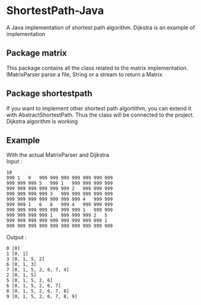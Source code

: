 # ShortestPath-Java
A Java implementation of shortest path algorithm.
Dijkstra is an example of implementation

## Package matrix
This package contains all the class related to the matrix implementation.
IMatrixParser parse a file, String or a stream to return a Matrix.

## Package shortestpath
If you want to implement other shortest path algortithm, you can extend it with AbstractShortestPath.
Thus the class will be connected to the project.
Dijkstra algorithm is working

## Example
With the actual MatrixParser and Dijkstra</br>
Input : 
```
10									
999	1	9	999	999	999	999	999	999	999
999	999	999	5	999	1	999	999	999	999
999	999	999	999	999	999	2	999	999	999
999	999	999	999	3	999	999	999	999	999
999	999	999	999	999	999	999	4	999	999
999	999	1	6	8	999	4	999	999	999
999	999	999	999	999	999	999	1	999	999
999	999	999	999	1	999	999	999	2	5
999	999	999	999	999	999	999	999	999	1
999	999	999	999	999	999	999	999	999	999
```

Output : 
```
0 [0]
1 [0, 1]
3 [0, 1, 5, 2]
6 [0, 1, 3]
7 [0, 1, 5, 2, 6, 7, 4]
2 [0, 1, 5]
5 [0, 1, 5, 2, 6]
6 [0, 1, 5, 2, 6, 7]
8 [0, 1, 5, 2, 6, 7, 8]
9 [0, 1, 5, 2, 6, 7, 8, 9]
```
